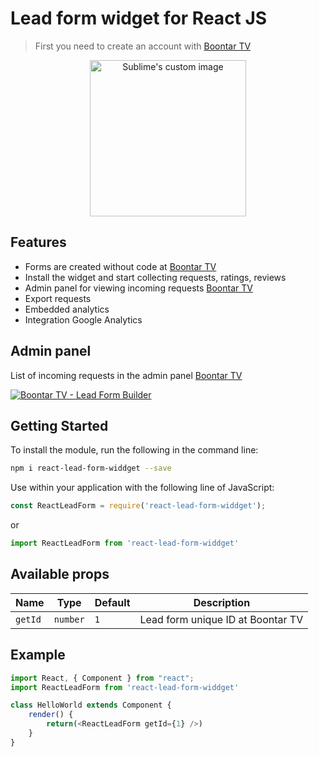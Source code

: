 # Lead form widget for React JS
> First you need to create an account with [Boontar TV](https://boontar.tv)

<p align="center">
  <img width="250" height="auto" src="https://boontarcloud.azureedge.net/others/react-widget-3.png" alt="Sublime's custom image"/>
</p>

## Features
 - Forms are created without code at [Boontar TV](https://boontar.tv)
 - Install the widget and start collecting requests, ratings, reviews
 - Admin panel for viewing incoming requests [Boontar TV](https://boontar.tv)
 - Export requests
 - Embedded analytics
 - Integration Google Analytics

## Admin panel
List of incoming requests in the admin panel [Boontar TV](https://boontar.tv)

[![Boontar TV - Lead Form Builder](https://boontarcloud.azureedge.net/others/react-lead-form-widget.png)](https://boontarcloud.azureedge.net/others/react-lead-form-widget.png)
 
## Getting Started
To install the module, run the following in the command line:
```bash
npm i react-lead-form-widdget --save
```
Use within your application with the following line of JavaScript:
```js
const ReactLeadForm = require('react-lead-form-widdget');
```
or
```js
import ReactLeadForm from 'react-lead-form-widdget'
```
## Available props
| Name | Type | Default | Description |
| ------ | ------ | ------ | ------ |
| `getId` | `number` | `1` | Lead form unique ID at Boontar TV |
## Example
```js
import React, { Component } from "react";
import ReactLeadForm from 'react-lead-form-widdget'

class HelloWorld extends Component {
    render() {
        return(<ReactLeadForm getId={1} />)
    }
}
```
